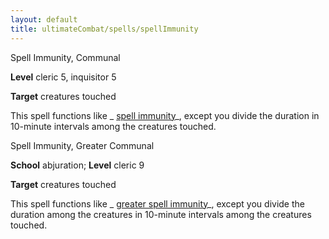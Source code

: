 ```yaml
---
layout: default
title: ultimateCombat/spells/spellImmunity
---
```

Spell Immunity, Communal

**Level** cleric 5, inquisitor 5

**Target** creatures touched

This spell functions like _ [spell immunity](spells/spellImmunity#_spell-immunity)_, except you divide the duration in 10-minute intervals among the creatures touched.

Spell Immunity, Greater Communal

**School** abjuration; **Level** cleric 9

**Target** creatures touched

This spell functions like _ [greater spell immunity](spells/spellImmunity#_spell-immunity-greater)_, except you divide the duration among the creatures in 10-minute intervals among the creatures touched.

